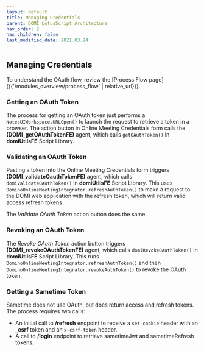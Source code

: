 ```yaml
---
layout: default
title: Managing Credentials
parent: DOMI LotusScript Architecture
nav_order: 2
has_children: false
last_modified_date: 2021.03.24
---
```


## Managing Credentials

To understand the OAuth flow, review the [Process Flow page]({{'/modules_overview/process_flow' | relative_url}}).

### Getting an OAuth Token

The process for getting an OAuth token just performs a `NotesUIWorkspace.URLOpen()` to launch the request to retrieve a token in a browser. The action button in Online Meeting Credentials form calls the **(DOMI_getOAuthTokenFE)** agent, which calls `getOAuthToken()` in **domiUtilsFE** Script Library.

### Validating an OAuth Token

Pasting a token into the Online Meeting Credentials form triggers **(DOMI_validateOauthTokenFE)** agent, which calls `domiValidateOAuthToken()` in **domiUtilsFE** Script Library. This uses `DominoOnlineMeetingIntegrator.refreshAuthToken()` to make a request to the DOMI web application with the refresh token, which will return valid access refresh tokens.

The *Validate OAuth Token* action button does the same.

### Revoking an OAuth Token

The *Revoke OAuth Token* action button triggers **(DOMI_revokeOAuthTokenFE)** agent, which calls `domiRevokeOAuthToken()` in **domiUtilsFE** Script Library. This runs `DominoOnlineMeetingIntegrator.refreshAuthToken()` and then `DominoOnlineMeetingIntegrator.revokeAuthToken()` to revoke the OAuth token.

### Getting a Sametime Token

Sametime does not use OAuth, but does return access and refresh tokens. The process requires two calls:  
- An initial call to **/refresh** endpoint to receive a `set-cookie` header with an **_csrf** token and an `x-csrf-token` header.
- A call to **/login** endpoint to retrieve sametimeJwt and sametimeRefresh tokens.